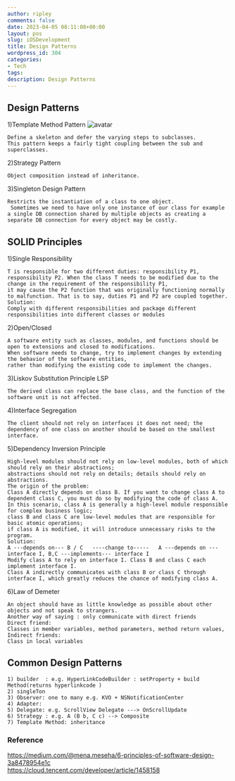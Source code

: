 ```yaml
---
author: ripley
comments: false
date: 2023-04-05 08:11:08+00:00
layout: pos
slug: iOSDevelopment
title: Design Patterns
wordpress_id: 304
categories:
- Tech
tags:
description: Design Patterns
--- 
```

## **Design Patterns**   
1)Template Method Pattern
![avatar](https://ririripley.github.io/assets/img/TemplateMethod.png)          
```    
Define a skeleton and defer the varying steps to subclasses.        
This pattern keeps a fairly tight coupling between the sub and superclasses.        
```
2)Strategy Pattern        
```
Object composition instead of inheritance.         
```
3)Singleton Design Pattern        
```        
Restricts the instantiation of a class to one object.        
 Sometimes we need to have only one instance of our class for example a single DB connection shared by multiple objects as creating a separate DB connection for every object may be costly.          
```        
## **SOLID Principles**
1)Single Responsibility        
```
T is responsible for two different duties: responsibility P1, responsibility P2. When the class T needs to be modified due to the change in the requirement of the responsibility P1,                 
it may cause the P2 function that was originally functioning normally to malfunction. That is to say, duties P1 and P2 are coupled together.        
Solution:        
Comply with different responsibilities and package different responsibilities into different classes or modules        
```        
2)Open/Closed        
```
A software entity such as classes, modules, and functions should be open to extensions and closed to modifications.        
When software needs to change, try to implement changes by extending the behavior of the software entities,         
rather than modifying the existing code to implement the changes.        
```
3)Liskov Substitution Principle LSP        
```
The derived class can replace the base class, and the function of the software unit is not affected.        
```
4)Interface Segregation
```
The client should not rely on interfaces it does not need; the dependency of one class on another should be based on the smallest interface.        
```
5)Dependency Inversion Principle
```        
High-level modules should not rely on low-level modules, both of which should rely on their abstractions;         
abstractions should not rely on details; details should rely on abstractions.        
The origin of the problem:        
Class A directly depends on class B. If you want to change class A to dependent class C, you must do so by modifying the code of class A.         
In this scenario, class A is generally a high-level module responsible for complex business logic;         
class B and class C are low-level modules that are responsible for basic atomic operations;         
if class A is modified, it will introduce unnecessary risks to the program.        
Solution:        
A ---depends on--- B / C   ----change to-----   A ---depends on --- interface I, B,C ---implements--- interface I        
Modify class A to rely on interface I. Class B and class C each implement interface I.         
Class A indirectly communicates with class B or class C through interface I, which greatly reduces the chance of modifying class A.        
```        
6)Law of Demeter        
```        
An object should have as little knowledge as possible about other objects and not speak to strangers.        
Another way of saying : only communicate with direct friends        
Direct friend:        
Classes in member variables, method parameters, method return values,        
Indirect friends:        
Class in local variables        
```        
## **Common Design Patterns**          
```         
1) builder  : e.g. HyperLinkCodeBuilder : setProperty + build Method(returns hyperlinkcode )         
2) singleTon          
3) Observer: one to many e.g. KVO + NSNotificationCenter          
4) Adapter:             
5) Delegate: e.g. ScrollView Delegate ---> OnScrollUpdate           
6) Strategy : e.g. A (B b, C c) --> Composite        
7) Template Method: inheritance        
```
### **Reference**        
https://medium.com/@mena.meseha/6-principles-of-software-design-3a8478954e1c        
https://cloud.tencent.com/developer/article/1458158        
